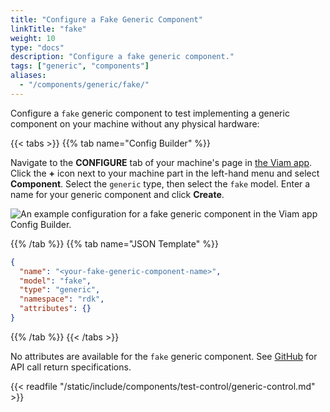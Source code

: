 ```yaml
---
title: "Configure a Fake Generic Component"
linkTitle: "fake"
weight: 10
type: "docs"
description: "Configure a fake generic component."
tags: ["generic", "components"]
aliases:
  - "/components/generic/fake/"
---
```


Configure a `fake` generic component to test implementing a generic component on your machine without any physical hardware:

{{< tabs >}}
{{% tab name="Config Builder" %}}

Navigate to the **CONFIGURE** tab of your machine's page in [the Viam app](https://app.viam.com).
Click the **+** icon next to your machine part in the left-hand menu and select **Component**.
Select the `generic` type, then select the `fake` model.
Enter a name for your generic component and click **Create**.

![An example configuration for a fake generic component in the Viam app Config Builder.](/components/generic/fake-generic-ui-config.png)

{{% /tab %}}
{{% tab name="JSON Template" %}}

```json {class="line-numbers linkable-line-numbers"}
{
  "name": "<your-fake-generic-component-name>",
  "model": "fake",
  "type": "generic",
  "namespace": "rdk",
  "attributes": {}
}
```

{{% /tab %}}
{{< /tabs >}}

No attributes are available for the `fake` generic component.
See [GitHub](https://github.com/viamrobotics/rdk/blob/main/components/generic/fake/generic.go) for API call return specifications.

{{< readfile "/static/include/components/test-control/generic-control.md" >}}
